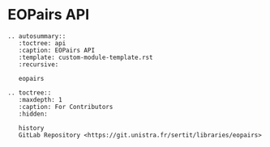 ```{include} ../README.md
```

# EOPairs API

```{eval-rst}
.. autosummary::
   :toctree: api
   :caption: EOPairs API
   :template: custom-module-template.rst
   :recursive:
   
   eopairs
```

```{eval-rst}
.. toctree::
   :maxdepth: 1
   :caption: For Contributors
   :hidden:

   history
   GitLab Repository <https://git.unistra.fr/sertit/libraries/eopairs>
```

